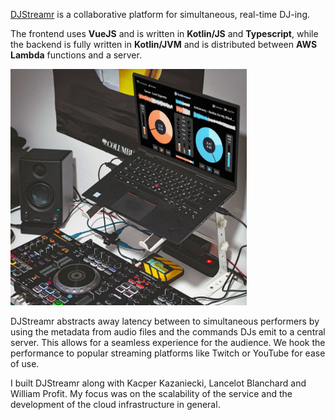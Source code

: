 <link rel="stylesheet" href="/styles/markdown.module.css">

[//]: # (<img alt="DJStreamr" height="32px" src="assets/djstreamrLogoBlack.png"/>)

[DJStreamr](https://djstreamr.com) is a collaborative platform for simultaneous, real-time DJ-ing.

The frontend uses **VueJS** and is written in **Kotlin/JS** and **Typescript**, while
the backend is fully written in **Kotlin/JVM** and is distributed between **AWS Lambda**
functions and a server.

<img src="assets/djstreamrLancelot_downscaled.jpg" class="centered border-radius" style="width: min(75%, 500px)"/>



DJStreamr abstracts away latency between to simultaneous performers by using the
metadata from audio files and the commands DJs emit to a central server. This allows for a
seamless experience for the audience. We hook the performance to popular streaming
platforms like Twitch or YouTube for ease of use.

I built DJStreamr along with Kacper Kazaniecki, Lancelot Blanchard and William Profit. My focus
was on the scalability of the service and the development of the cloud infrastructure in general.
            
